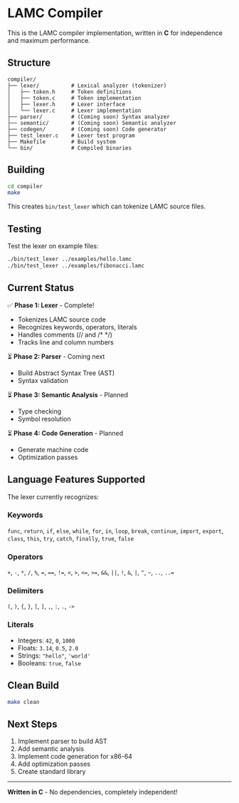 # LAMC Compiler

This is the LAMC compiler implementation, written in **C** for independence and maximum performance.

## Structure

```
compiler/
├── lexer/          # Lexical analyzer (tokenizer)
│   ├── token.h     # Token definitions
│   ├── token.c     # Token implementation
│   ├── lexer.h     # Lexer interface
│   └── lexer.c     # Lexer implementation
├── parser/         # (Coming soon) Syntax analyzer
├── semantic/       # (Coming soon) Semantic analyzer
├── codegen/        # (Coming soon) Code generator
├── test_lexer.c    # Lexer test program
├── Makefile        # Build system
└── bin/            # Compiled binaries
```

## Building

```bash
cd compiler
make
```

This creates `bin/test_lexer` which can tokenize LAMC source files.

## Testing

Test the lexer on example files:

```bash
./bin/test_lexer ../examples/hello.lamc
./bin/test_lexer ../examples/fibonacci.lamc
```

## Current Status

✅ **Phase 1: Lexer** - Complete!
- Tokenizes LAMC source code
- Recognizes keywords, operators, literals
- Handles comments (// and /* */)
- Tracks line and column numbers

⏳ **Phase 2: Parser** - Coming next
- Build Abstract Syntax Tree (AST)
- Syntax validation

⏳ **Phase 3: Semantic Analysis** - Planned
- Type checking
- Symbol resolution

⏳ **Phase 4: Code Generation** - Planned
- Generate machine code
- Optimization passes

## Language Features Supported

The lexer currently recognizes:

### Keywords
`func`, `return`, `if`, `else`, `while`, `for`, `in`, `loop`, `break`, `continue`, `import`, `export`, `class`, `this`, `try`, `catch`, `finally`, `true`, `false`

### Operators
`+`, `-`, `*`, `/`, `%`, `=`, `==`, `!=`, `<`, `>`, `<=`, `>=`, `&&`, `||`, `!`, `&`, `|`, `^`, `~`, `..`, `..=`

### Delimiters
`(`, `)`, `{`, `}`, `[`, `]`, `,`, `:`, `.`, `->`

### Literals
- Integers: `42`, `0`, `1000`
- Floats: `3.14`, `0.5`, `2.0`
- Strings: `"hello"`, `'world'`
- Booleans: `true`, `false`

## Clean Build

```bash
make clean
```

## Next Steps

1. Implement parser to build AST
2. Add semantic analysis
3. Implement code generation for x86-64
4. Add optimization passes
5. Create standard library

---

**Written in C** - No dependencies, completely independent!
